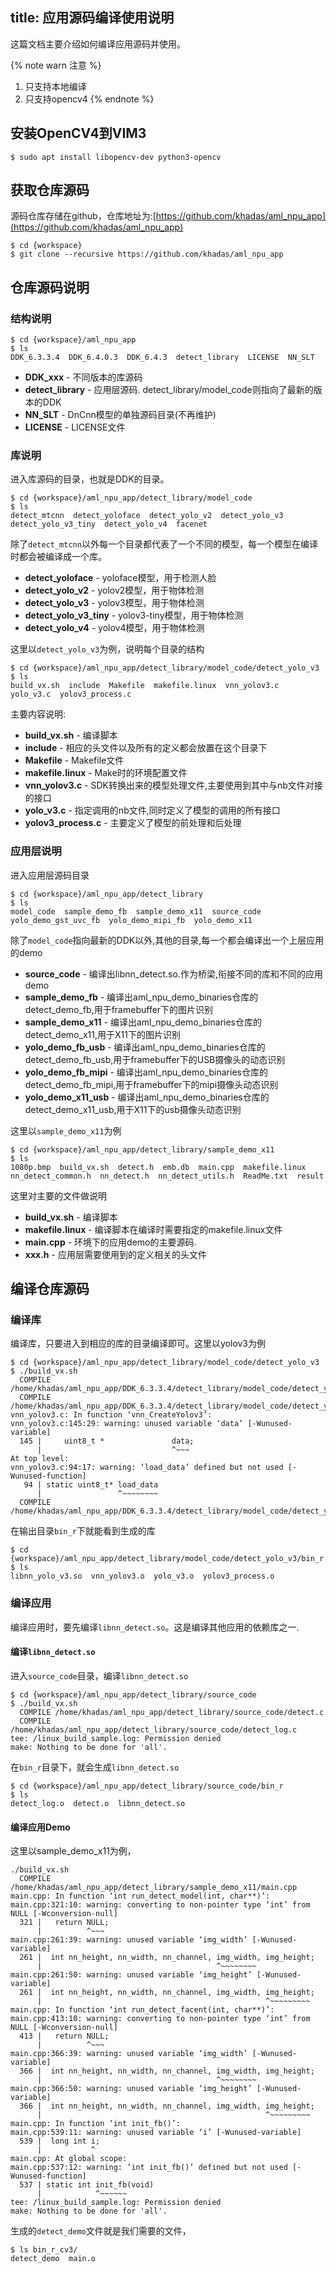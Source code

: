 title: 应用源码编译使用说明
---

这篇文档主要介绍如何编译应用源码并使用。

{% note warn 注意 %}
1. 只支持本地编译
2. 只支持opencv4
{% endnote %}

## 安装OpenCV4到VIM3

```shell
$ sudo apt install libopencv-dev python3-opencv
```

## 获取仓库源码

源码仓库存储在github，仓库地址为:[https://github.com/khadas/aml_npu_app](https://github.com/khadas/aml_npu_app)

```shell
$ cd {workspace}
$ git clone --recursive https://github.com/khadas/aml_npu_app
```

## 仓库源码说明

### 结构说明

```shell
$ cd {workspace}/aml_npu_app
$ ls
DDK_6.3.3.4  DDK_6.4.0.3  DDK_6.4.3  detect_library  LICENSE  NN_SLT
```

* **DDK_xxx** - 不同版本的库源码
* **detect_library** - 应用层源码. detect_library/model_code则指向了最新的版本的DDK
* **NN_SLT** - DnCnn模型的单独源码目录(不再维护)
* **LICENSE** - LICENSE文件

### 库说明

进入库源码的目录，也就是DDK的目录。

```shell
$ cd {workspace}/aml_npu_app/detect_library/model_code
$ ls
detect_mtcnn  detect_yoloface  detect_yolo_v2  detect_yolo_v3  detect_yolo_v3_tiny  detect_yolo_v4  facenet
```

除了`detect_mtcnn`以外每一个目录都代表了一个不同的模型，每一个模型在编译时都会被编译成一个库。

* **detect_yoloface** - yoloface模型，用于检测人脸
* **detect_yolo_v2** - yolov2模型，用于物体检测
* **detect_yolo_v3** - yolov3模型，用于物体检测
* **detect_yolo_v3_tiny** - yolov3-tiny模型，用于物体检测
* **detect_yolo_v4** - yolov4模型，用于物体检测

这里以`detect_yolo_v3`为例，说明每个目录的结构

```shell
$ cd {workspace}/aml_npu_app/detect_library/model_code/detect_yolo_v3
$ ls
build_vx.sh  include  Makefile  makefile.linux  vnn_yolov3.c  yolo_v3.c  yolov3_process.c
```

主要内容说明:

* **build_vx.sh** - 编译脚本
* **include** - 相应的头文件以及所有的定义都会放置在这个目录下
* **Makefile** - Makefile文件
* **makefile.linux** - Make时的环境配置文件
* **vnn_yolov3.c** - SDK转换出来的模型处理文件,主要使用到其中与nb文件对接的接口
* **yolo_v3.c** - 指定调用的nb文件,同时定义了模型的调用的所有接口
* **yolov3_process.c** - 主要定义了模型的前处理和后处理

### 应用层说明

进入应用层源码目录

```shell
$ cd {workspace}/aml_npu_app/detect_library
$ ls
model_code  sample_demo_fb  sample_demo_x11  source_code  yolo_demo_gst_uvc_fb  yolo_demo_mipi_fb  yolo_demo_x11
```

除了`model_code`指向最新的DDK以外,其他的目录,每一个都会编译出一个上层应用的demo

* **source_code** - 编译出libnn_detect.so.作为桥梁,衔接不同的库和不同的应用demo
* **sample_demo_fb** - 编译出aml_npu_demo_binaries仓库的detect_demo_fb,用于framebuffer下的图片识别
* **sample_demo_x11** - 编译出aml_npu_demo_binaries仓库的detect_demo_x11,用于X11下的图片识别
* **yolo_demo_fb_usb** - 编译出aml_npu_demo_binaries仓库的detect_demo_fb_usb,用于framebuffer下的USB摄像头的动态识别
* **yolo_demo_fb_mipi** - 编译出aml_npu_demo_binaries仓库的detect_demo_fb_mipi,用于framebuffer下的mipi摄像头动态识别
* **yolo_demo_x11_usb** - 编译出aml_npu_demo_binaries仓库的detect_demo_x11_usb,用于X11下的usb摄像头动态识别

这里以`sample_demo_x11`为例

```shell
$ cd {workspace}/aml_npu_app/detect_library/sample_demo_x11
$ ls
1080p.bmp  build_vx.sh  detect.h  emb.db  main.cpp  makefile.linux  nn_detect_common.h  nn_detect.h  nn_detect_utils.h  ReadMe.txt  result
```

这里对主要的文件做说明

* **build_vx.sh** - 编译脚本
* **makefile.linux** - 编译脚本在编译时需要指定的makefile.linux文件
* **main.cpp** - 环境下的应用demo的主要源码.
* **xxx.h** - 应用层需要使用到的定义相关的头文件

## 编译仓库源码


### 编译库

编译库，只要进入到相应的库的目录编译即可。这里以yolov3为例

```shell
$ cd {workspace}/aml_npu_app/detect_library/model_code/detect_yolo_v3
$ ./build_vx.sh 
  COMPILE /home/khadas/aml_npu_app/DDK_6.3.3.4/detect_library/model_code/detect_yolo_v3/yolov3_process.c
  COMPILE /home/khadas/aml_npu_app/DDK_6.3.3.4/detect_library/model_code/detect_yolo_v3/vnn_yolov3.c
vnn_yolov3.c: In function ‘vnn_CreateYolov3’:
vnn_yolov3.c:145:29: warning: unused variable ‘data’ [-Wunused-variable]
  145 |     uint8_t *               data;
      |                             ^~~~
At top level:
vnn_yolov3.c:94:17: warning: ‘load_data’ defined but not used [-Wunused-function]
   94 | static uint8_t* load_data
      |                 ^~~~~~~~~
  COMPILE /home/khadas/aml_npu_app/DDK_6.3.3.4/detect_library/model_code/detect_yolo_v3/yolo_v3.c
```

在输出目录`bin_r`下就能看到生成的库

```shell
$ cd {workspace}/aml_npu_app/detect_library/model_code/detect_yolo_v3/bin_r
$ ls
libnn_yolo_v3.so  vnn_yolov3.o  yolo_v3.o  yolov3_process.o
```

### 编译应用

编译应用时，要先编译`libnn_detect.so`。这是编译其他应用的依赖库之一.

#### 编译`libnn_detect.so`

进入`source_code`目录，编译`libnn_detect.so`

```shell
$ cd {workspace}/aml_npu_app/detect_library/source_code
$ ./build_vx.sh
  COMPILE /home/khadas/aml_npu_app/detect_library/source_code/detect.c
  COMPILE /home/khadas/aml_npu_app/detect_library/source_code/detect_log.c
tee: /linux_build_sample.log: Permission denied
make: Nothing to be done for 'all'.
```

在`bin_r`目录下，就会生成`libnn_detect.so`

```shell
$ cd {workspace}/aml_npu_app/detect_library/source_code/bin_r
$ ls
detect_log.o  detect.o  libnn_detect.so
```

#### 编译应用Demo

这里以sample_demo_x11为例，

```shell
./build_vx.sh
  COMPILE /home/khadas/aml_npu_app/detect_library/sample_demo_x11/main.cpp
main.cpp: In function ‘int run_detect_model(int, char**)’:
main.cpp:321:10: warning: converting to non-pointer type ‘int’ from NULL [-Wconversion-null]
  321 |   return NULL;
      |          ^~~~
main.cpp:261:39: warning: unused variable ‘img_width’ [-Wunused-variable]
  261 |  int nn_height, nn_width, nn_channel, img_width, img_height;
      |                                       ^~~~~~~~~
main.cpp:261:50: warning: unused variable ‘img_height’ [-Wunused-variable]
  261 |  int nn_height, nn_width, nn_channel, img_width, img_height;
      |                                                  ^~~~~~~~~~
main.cpp: In function ‘int run_detect_facent(int, char**)’:
main.cpp:413:10: warning: converting to non-pointer type ‘int’ from NULL [-Wconversion-null]
  413 |   return NULL;
      |          ^~~~
main.cpp:366:39: warning: unused variable ‘img_width’ [-Wunused-variable]
  366 |  int nn_height, nn_width, nn_channel, img_width, img_height;
      |                                       ^~~~~~~~~
main.cpp:366:50: warning: unused variable ‘img_height’ [-Wunused-variable]
  366 |  int nn_height, nn_width, nn_channel, img_width, img_height;
      |                                                  ^~~~~~~~~~
main.cpp: In function ‘int init_fb()’:
main.cpp:539:11: warning: unused variable ‘i’ [-Wunused-variable]
  539 |  long int i;
      |           ^
main.cpp: At global scope:
main.cpp:537:12: warning: ‘int init_fb()’ defined but not used [-Wunused-function]
  537 | static int init_fb(void)
      |            ^~~~~~~
tee: /linux_build_sample.log: Permission denied
make: Nothing to be done for 'all'.
```

生成的`detect_demo`文件就是我们需要的文件，

```shell
$ ls bin_r_cv3/
detect_demo  main.o
```
